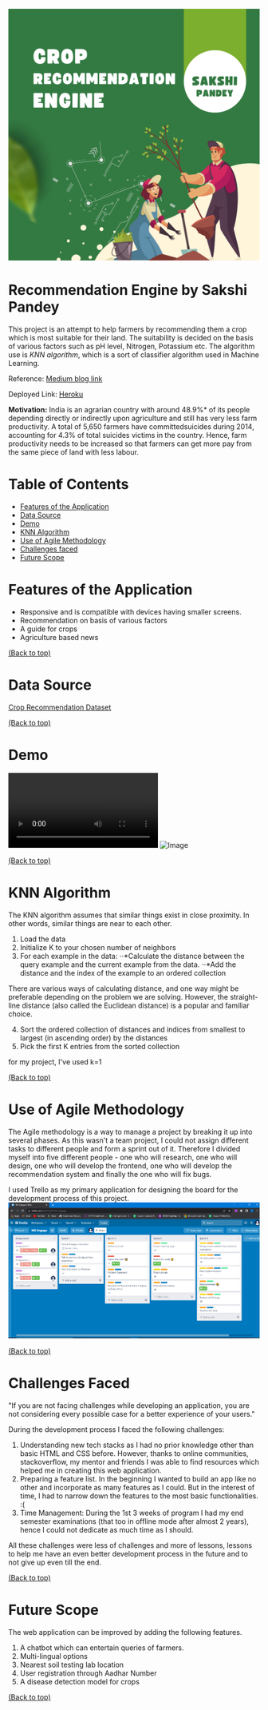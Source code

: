 ![alt text](https://github.com/sakshi-e-glitch/Engage_Challenge-3/blob/master/static/styles/assets/Green%20White%20Modern%20Go%20Green%20Instagram%20Post%20(2).png)
# Recommendation Engine by Sakshi Pandey

This project is an attempt to help farmers by recommending them a crop which is most suitable for their land. The suitability is decided on the basis of various factors such as pH level, Nitrogen, Potassium etc. The algorithm use is *KNN algorithm*, which is a sort of classifier algorithm used in Machine Learning. 

Reference: [Medium blog link](https://towardsdatascience.com/machine-learning-basics-with-the-k-nearest-neighbors-algorithm-6a6e71d01761#:~:text=Summary,both%20classification%20and%20regression%20problems.)

Deployed Link: [Heroku](https://krishi-e.herokuapp.com/)

**Motivation:** India is an agrarian country with around 48.9%* of its people depending directly or indirectly upon agriculture and still has very less farm productivity. A total of 5,650 farmers have committedsuicides during 2014, accounting for 4.3% of total suicides victims in the country. Hence, farm productivity needs to be increased so that farmers can get more pay from the same piece of land with less labour.

# Table of Contents
* [Features of the Application](#features-of-the-application)
* [Data Source](#data-source)
* [Demo](#demo)
* [KNN Algorithm](#knn-algorithm) 
* [Use of Agile Methodology](#use-of-agile-methodology)
* [Challenges faced](#challenges-faced)
* [Future Scope](#future-scope)

# Features of the Application
* Responsive and is compatible with devices having smaller screens.
* Recommendation on basis of various factors
* A guide for crops
* Agriculture based news

[(Back to top)](#table-of-contents)

# Data Source
[Crop Recommendation Dataset](https://www.kaggle.com/datasets/atharvaingle/crop-recommendation-dataset)

[(Back to top)](#table-of-contents)

# Demo
![Demo Video](https://github.com/sakshi-e-glitch/Krishi-e/blob/master/static/styles/assets/Untitled.mp4)
![Image](https://github.com/sakshi-e-glitch/Krishi-e/blob/master/static/styles/assets/responsive.png)

[(Back to top)](#table-of-contents)

# KNN Algorithm
The KNN algorithm assumes that similar things exist in close proximity. In other words, similar things are near to each other.

1. Load the data
2. Initialize K to your chosen number of neighbors
3. For each example in the data:
    ⋅⋅*Calculate the distance between the query example and the current example from the data.
    ⋅⋅*Add the distance and the index of the example to an ordered collection

There are various ways of calculating distance, and one way might be preferable depending on the problem we are solving. However, the straight-line distance (also called the Euclidean distance) is a popular and familiar choice.

4. Sort the ordered collection of distances and indices from smallest to largest (in ascending order) by the distances
5. Pick the first K entries from the sorted collection

for my project, I've used k=1

[(Back to top)](#table-of-contents)

# Use of Agile Methodology
The Agile methodology is a way to manage a project by breaking it up into several phases. As this wasn't a team project, I could not assign different tasks to different people and form a sprint out of it. Therefore I divided myself into five different people - one who will research, one who will design, one who will develop the frontend, one who will develop the recommendation system and finally the one who will fix bugs. 

I used Trello as my primary application for designing the board for the development process of this project.
![trello ss](https://github.com/sakshi-e-glitch/Engage_Challenge-3/blob/master/static/styles/assets/trello_final.PNG)

[(Back to top)](#table-of-contents)

# Challenges Faced
"If you are not facing challenges while developing an application, you are not considering every possible case for a better experience of your users."

During the development process I faced the following challenges:
 1. Understanding new tech stacks as I had no prior knowledge other than basic HTML and CSS before. However, thanks to online communities, stackoverflow, my mentor and friends I was able to find resources which helped me in creating this web application.
 2. Preparing a feature list. In the beginning I wanted to build an app like no other and incorporate as many features as I could. But in the interest of time, I had to narrow down the features to the most basic functionalities. :(
 3. Time Management: During the 1st 3 weeks of program I had my end semester examinations (that too in offline mode after almost 2 years), hence I could not dedicate as much time as I should.

All these challenges were less of challenges and more of lessons, lessons to help me have an even better development process in the future and to not give up even till the end. 

[(Back to top)](#table-of-contents)

# Future Scope
The web application can be improved by adding the following features.

1. A chatbot which can entertain queries of farmers.
2. Multi-lingual options
3. Nearest soil testing lab location
4. User registration through Aadhar Number
5. A disease detection model for crops

[(Back to top)](#table-of-contents)
